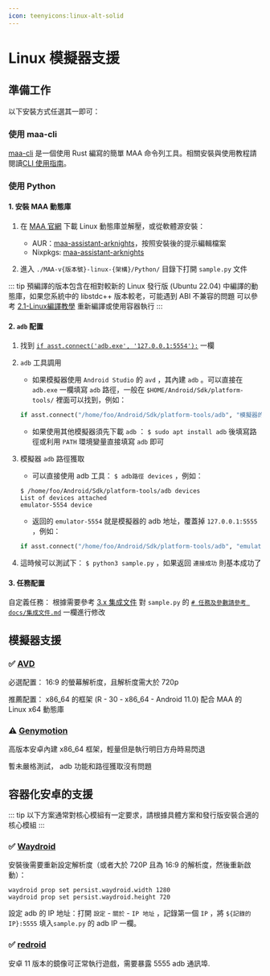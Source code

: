 ```yaml
---
icon: teenyicons:linux-alt-solid
---
```

# Linux 模擬器支援

## 準備工作

以下安裝方式任選其一即可：

### 使用 maa-cli

[maa-cli](https://github.com/MaaAssistantArknights/maa-cli) 是一個使用 Rust 編寫的簡單 MAA 命令列工具。相關安裝與使用教程請閱讀[CLI 使用指南](./1.6-CLI使用說明)。

### 使用 Python

#### 1. 安裝 MAA 動態庫

1. 在 [MAA 官網](https://maa.plus/) 下載 Linux 動態庫並解壓，或從軟體源安裝：

   - AUR：[maa-assistant-arknights](https://aur.archlinux.org/packages/maa-assistant-arknights)，按照安裝後的提示編輯檔案
   - Nixpkgs: [maa-assistant-arknights](https://github.com/NixOS/nixpkgs/blob/nixos-unstable/pkgs/by-name/ma/maa-assistant-arknights/package.nix)

2. 進入 `./MAA-v{版本號}-linux-{架構}/Python/` 目錄下打開 `sample.py` 文件

::: tip
預編譯的版本包含在相對較新的 Linux 發行版 (Ubuntu 22.04) 中編譯的動態庫，如果您系統中的 libstdc++ 版本較老，可能遇到 ABI 不兼容的問題
可以參考 [2.1-Linux編譯教學](./2.1-Linux編譯教學.md) 重新編譯或使用容器執行
:::

#### 2. `adb` 配置

1. 找到 [`if asst.connect('adb.exe', '127.0.0.1:5554'):`](https://github.com/MaaAssistantArknights/MaaAssistantArknights/blob/722f0ddd4765715199a5dc90ea1bec2940322344/src/Python/sample.py#L48) 一欄

2. `adb` 工具調用

   - 如果模擬器使用 `Android Studio` 的 `avd` ，其內建 `adb` 。可以直接在 `adb.exe` 一欄填寫 `adb` 路徑，一般在 `$HOME/Android/Sdk/platform-tools/` 裡面可以找到，例如：

    ```python
    if asst.connect("/home/foo/Android/Sdk/platform-tools/adb", "模擬器的 adb 地址"):
    ```

   - 如果使用其他模擬器須先下載 `adb` ： `$ sudo apt install adb` 後填寫路徑或利用 `PATH` 環境變量直接填寫 `adb` 即可

3. 模擬器 `adb` 路徑獲取

   - 可以直接使用 adb 工具： `$ adb路徑 devices` ，例如：

    ```shell
    $ /home/foo/Android/Sdk/platform-tools/adb devices
    List of devices attached
    emulator-5554 device
    ```

   - 返回的 `emulator-5554` 就是模擬器的 adb 地址，覆蓋掉 `127.0.0.1:5555` ，例如：

    ```python
    if asst.connect("/home/foo/Android/Sdk/platform-tools/adb", "emulator-5554"):
    ```

4. 這時候可以測試下： `$ python3 sample.py` ，如果返回 `連接成功` 則基本成功了

#### 3. 任務配置

自定義任務： 根據需要參考 [3.x 集成文件](https://maa.plus/docs/3.1-%E9%9B%86%E6%88%90%E6%96%87%E6%A1%A3.html) 對 `sample.py` 的 [`# 任務及參數請參考 docs/集成文件.md`](https://github.com/MaaAssistantArknights/MaaAssistantArknights/blob/722f0ddd4765715199a5dc90ea1bec2940322344/src/Python/sample.py#L54) 一欄進行修改

## 模擬器支援

### ✅ [AVD](https://developer.android.com/studio/run/managing-avds)

必選配置： 16:9 的螢幕解析度，且解析度需大於 720p

推薦配置： x86\_64 的框架 (R - 30 - x86\_64 - Android 11.0) 配合 MAA 的 Linux x64 動態庫

### ⚠️ [Genymotion](https://www.genymotion.com/)

高版本安卓內建 x86\_64 框架，輕量但是執行明日方舟時易閃退

暫未嚴格測試， adb 功能和路徑獲取沒有問題

## 容器化安卓的支援

::: tip
以下方案通常對核心模組有一定要求，請根據具體方案和發行版安裝合適的核心模組
:::

### ✅ [Waydroid](https://waydro.id/)

安裝後需要重新設定解析度（或者大於 720P 且為 16:9 的解析度，然後重新啟動）：

```shell
waydroid prop set persist.waydroid.width 1280
waydroid prop set persist.waydroid.height 720
```

設定 adb 的 IP 地址：打開 `設定` - `關於` - `IP 地址` ，記錄第一個 `IP` ，將 `${記錄的 IP}:5555` 填入`sample.py` 的 adb IP 一欄。

### ✅ [redroid](https://github.com/remote-android/redroid-doc)

安卓 11 版本的鏡像可正常執行遊戲，需要暴露 5555 adb 通訊埠.

